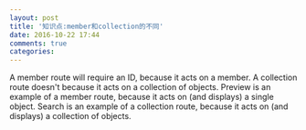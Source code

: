 ```yaml
---
layout: post
title: '知识点:member和collection的不同'
date: 2016-10-22 17:44
comments: true
categories: 
---
```

A member route will require an ID, because it acts on a member. A collection route doesn't because it acts on a collection of objects. Preview is an example of a member route, because it acts on (and displays) a single object. Search is an example of a collection route, because it acts on (and displays) a collection of objects.

